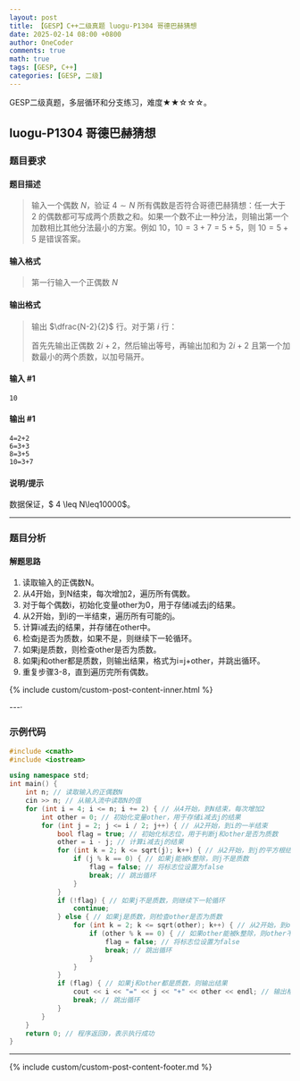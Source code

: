 ```yaml
---
layout: post
title: 【GESP】C++二级真题 luogu-P1304 哥德巴赫猜想
date: 2025-02-14 08:00 +0800
author: OneCoder
comments: true
math: true
tags: [GESP, C++]
categories: [GESP, 二级]
---
```

GESP二级真题，多层循环和分支练习，难度★★☆☆☆。

<!--more-->

## luogu-P1304 哥德巴赫猜想

### 题目要求

#### 题目描述

>输入一个偶数 $N$，验证 $4\sim N$ 所有偶数是否符合哥德巴赫猜想：任一大于 $2$ 的偶数都可写成两个质数之和。如果一个数不止一种分法，则输出第一个加数相比其他分法最小的方案。例如 $10$，$10=3+7=5+5$，则 $10=5+5$ 是错误答案。

#### 输入格式

>第一行输入一个正偶数 $N$

#### 输出格式

>输出 $\dfrac{N-2}{2}$ 行。对于第 $i$ 行：
>
>首先先输出正偶数 $2i+2$，然后输出等号，再输出加和为 $2i+2$ 且第一个加数最小的两个质数，以加号隔开。

#### 输入 #1

```console
10
```

#### 输出 #1

```console
4=2+2
6=3+3
8=3+5
10=3+7
```

#### 说明/提示

数据保证，$ 4 \leq N\leq10000$。

---

### 题目分析

#### 解题思路

1. 读取输入的正偶数N。
2. 从4开始，到N结束，每次增加2，遍历所有偶数。
3. 对于每个偶数i，初始化变量other为0，用于存储i减去j的结果。
4. 从2开始，到i的一半结束，遍历所有可能的j。
5. 计算i减去j的结果，并存储在other中。
6. 检查j是否为质数，如果不是，则继续下一轮循环。
7. 如果j是质数，则检查other是否为质数。
8. 如果j和other都是质数，则输出结果，格式为i=j+other，并跳出循环。
9. 重复步骤3-8，直到遍历完所有偶数。

{% include custom/custom-post-content-inner.html %}

---·

### 示例代码

```cpp
#include <cmath>
#include <iostream>

using namespace std;
int main() {
    int n; // 读取输入的正偶数N
    cin >> n; // 从输入流中读取N的值
    for (int i = 4; i <= n; i += 2) { // 从4开始，到N结束，每次增加2
        int other = 0; // 初始化变量other，用于存储i减去j的结果
        for (int j = 2; j <= i / 2; j++) { // 从2开始，到i的一半结束
            bool flag = true; // 初始化标志位，用于判断j和other是否为质数
            other = i - j; // 计算i减去j的结果
            for (int k = 2; k <= sqrt(j); k++) { // 从2开始，到j的平方根结束
                if (j % k == 0) { // 如果j能被k整除，则j不是质数
                    flag = false; // 将标志位设置为false
                    break; // 跳出循环
                }
            }
            if (!flag) { // 如果j不是质数，则继续下一轮循环
                continue;
            } else { // 如果j是质数，则检查other是否为质数
                for (int k = 2; k <= sqrt(other); k++) { // 从2开始，到other的平方根结束
                    if (other % k == 0) { // 如果other能被k整除，则other不是质数
                        flag = false; // 将标志位设置为false
                        break; // 跳出循环
                    }
                }
            }
            if (flag) { // 如果j和other都是质数，则输出结果
                cout << i << "=" << j << "+" << other << endl; // 输出格式为i=j+other
                break; // 跳出循环
            }
        }
    }
    return 0; // 程序返回0，表示执行成功
}
```

---

{% include custom/custom-post-content-footer.md %}
